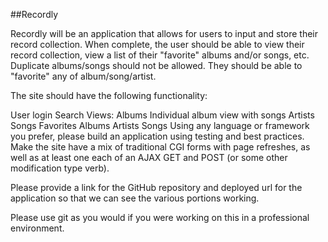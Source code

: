 ##Recordly

Recordly will be an application that allows for users to input and store their
record collection. When complete, the user should be able to view their record
collection, view a list of their "favorite" albums and/or songs, etc. Duplicate
albums/songs should not be allowed. They should be able to "favorite" any of
album/song/artist.

The site should have the following functionality:

User login
Search
Views:
Albums
Individual album view with songs
Artists
Songs
Favorites
Albums
Artists
Songs
Using any language or framework you prefer, please build an application using
testing and best practices. Make the site have a mix of traditional CGI forms
with page refreshes, as well as at least one each of an AJAX GET and POST (or
some other modification type verb).

Please provide a link for the GitHub repository and deployed url for the
application so that we can see the various portions working.

Please use git as you would if you were working on this in a professional
environment.
